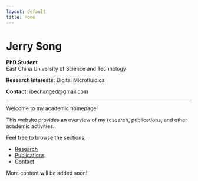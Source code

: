 ```yaml
---
layout: default
title: Home
---
```


# Jerry Song

**PhD Student**  
East China University of Science and Technology

**Research Interests:** Digital Microfluidics

**Contact:** [ibechanged@gmail.com](mailto:ibechanged@gmail.com)

---

Welcome to my academic homepage!

This website provides an overview of my research, publications, and other academic activities.

Feel free to browse the sections:

*   [Research](/research/)
*   [Publications](/publications/)
*   [Contact](/contact/)

More content will be added soon!
